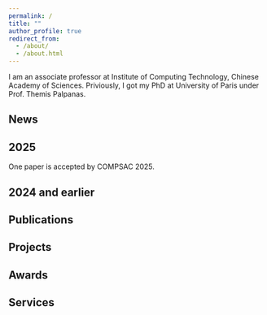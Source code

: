 ```yaml
---
permalink: /
title: ""
author_profile: true
redirect_from: 
  - /about/
  - /about.html
---
```

I am an associate professor at Institute of Computing Technology, Chinese Academy of Sciences.
Priviously, I got my PhD at University of Paris under Prof. Themis Palpanas.

<section id="news">
  
News
======

2025
------
One paper is accepted by COMPSAC 2025.

2024 and earlier
------


Publications
======




Projects
======



Awards
======



Services
======
